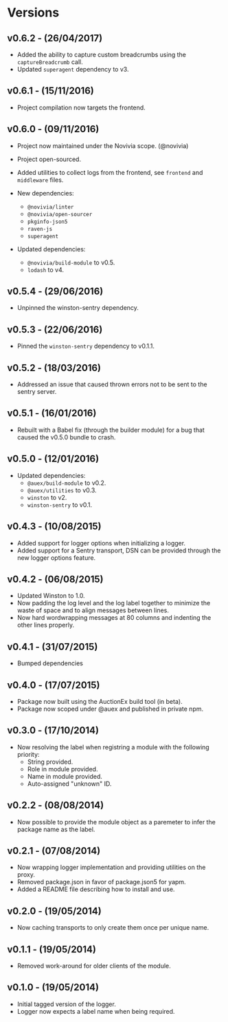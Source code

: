 # Versions

## v0.6.2 - (26/04/2017)

* Added the ability to capture custom breadcrumbs using the `captureBreadcrumb`
  call.
* Updated `superagent` dependency to v3.


## v0.6.1 - (15/11/2016)

* Project compilation now targets the frontend.


## v0.6.0 - (09/11/2016)

* Project now maintained under the Novivia scope. (@novivia)
* Project open-sourced.
* Added utilities to collect logs from the frontend, see `frontend` and
 `middleware` files.

* New dependencies:
    * `@novivia/linter`
    * `@novivia/open-sourcer`
    * `pkginfo-json5`
    * `raven-js`
    * `superagent`

* Updated dependencies:
    * `@novivia/build-module` to v0.5.
    * `lodash` to v4.


## v0.5.4 - (29/06/2016)

* Unpinned the winston-sentry dependency.


## v0.5.3 - (22/06/2016)

* Pinned the `winston-sentry` dependency to v0.1.1.


## v0.5.2 - (18/03/2016)

* Addressed an issue that caused thrown errors not to be sent to the
  sentry server.


## v0.5.1 - (16/01/2016)

* Rebuilt with a Babel fix (through the builder module) for a bug that caused
  the v0.5.0 bundle to crash.


## v0.5.0 - (12/01/2016)

* Updated dependencies:
    * `@auex/build-module` to v0.2.
    * `@auex/utilities` to v0.3.
    * `winston` to v2.
    * `winston-sentry` to v0.1.


## v0.4.3 - (10/08/2015)

* Added support for logger options when initializing a logger.
* Added support for a Sentry transport, DSN can be provided through the new
  logger options feature.


## v0.4.2 - (06/08/2015)

* Updated Winston to 1.0.
* Now padding the log level and the log label together to minimize the waste of
  space and to align messages between lines.
* Now hard wordwrapping messages at 80 columns and indenting the other lines
  properly.


## v0.4.1 - (31/07/2015)

* Bumped dependencies


## v0.4.0 - (17/07/2015)

* Package now built using the AuctionEx build tool (in beta).
* Package now scoped under @auex and published in private npm.


## v0.3.0 - (17/10/2014)

* Now resolving the label when registring a module with the following priority:
  * String provided.
  * Role in module provided.
  * Name in module provided.
  * Auto-assigned "unknown" ID.


## v0.2.2 - (08/08/2014)

* Now possible to provide the module object as a paremeter to infer
  the package name as the label.


## v0.2.1 - (07/08/2014)

* Now wrapping logger implementation and providing utilities on the proxy.
* Removed package.json in favor of package.json5 for yapm.
* Added a README file describing how to install and use.


## v0.2.0 - (19/05/2014)

* Now caching transports to only create them once per unique name.


## v0.1.1 - (19/05/2014)

* Removed work-around for older clients of the module.


## v0.1.0 - (19/05/2014)

* Initial tagged version of the logger.
* Logger now expects a label name when being required.
